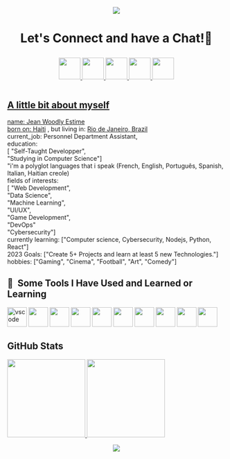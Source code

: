 <p align="center">
  <img src="https://capsule-render.vercel.app/api?text=Hey!🕹️&animation=fadeIn&type=waving&color=gradient&height=100"/>
</p>

  <h1> 
  <p align="center">Let's Connect and have a Chat!💬 </p>
  </h1>
 
  <p align="center">
  <a href="https://www.facebook.com/jeanwoodly.estime/">
 <img height="50" src="https://user-images.githubusercontent.com/100792438/195919804-2e551314-312f-4ed0-8e20-40c9262f59ac.png"/>
 </a>
 <a href="https://www.instagram.com/gringohti/">
  <img height="50" src="https://user-images.githubusercontent.com/100792438/195919936-ef986bf9-12aa-454d-af96-a8749cc8d741.png"/>
</a>
<a href="https://www.linkedin.com/in/jeanwoodlyestime/">
 <img height="50" src="https://user-images.githubusercontent.com/100792438/196501962-adb603b7-b080-4a8a-ba26-972ea12bf0b9.png"/>
 </a> 
 <a href="https://twitter.com/jeanzinho509">
 <img height="50" src="https://user-images.githubusercontent.com/100792438/195920521-934c77b3-1055-4ec4-a2f8-a78da32bbb7f.png"/>
 </a>
 <a href="https://web.whatsapp.com/send?phone=5521990623372&text&app_absent=0"/>
 <img height="50" src="https://user-images.githubusercontent.com/100792438/197191363-e9f09c3e-3646-4b49-a623-0a4423cf4ce8.png"/>
 </p>
  <p align="center">
 <img src=""https://giphy.com/gifs/the-it-crowd-chris-odowd-1C8bHHJturSx2">
  <p>
 <div> 
<h2>
A little bit about myself</h2>
name: Jean Woodly Estime <br>
born on: <a href="https://www.google.com.br/url?sa=t&rct=j&q=&esrc=s&source=web&cd=&cad=rja&uact=8&ved=2ahUKEwiJ6e-0lp_7AhXTOrkGHcVRA8gQFnoECA8QAQ&url=https%3A%2F%2Fpt.wikipedia.org%2Fwiki%2FHaiti&usg=AOvVaw0sNH-_zuycsO54olPQXPE5">Haiti</a> , 
but living in: <a href="https://www.google.com.br/url?sa=t&rct=j&q=&esrc=s&source=web&cd=&cad=rja&uact=8&ved=2ahUKEwjL9sjnlp_7AhU3CLkGHThuAYgQFnoECBwQAQ&url=https%3A%2F%2Fpt.wikipedia.org%2Fwiki%2FRio_de_Janeiro&usg=AOvVaw01FORFgJ8Irio7rPXo8uoD">Rio de Janeiro, Brazil</a> <br>
current_job: Personnel Department Assistant, <br>
education: <br>
[
"Self-Taught Developper",<br>
"Studying in Computer Science"]<br>
 "i'm a polyglot languages that i speak (French, English, Português, Spanish, Italian, Haitian creole) <br>
fields of interests: <br>
  [
    "Web Development",<br>
    "Data Science",<br>
    "Machine Learning",<br>
    "UI/UX",<br>
    "Game Development",<br>
    "DevOps" <br>
   "Cybersecurity"]<br>
  currently learning: ["Computer science, Cybersecurity, Nodejs, Python, React"] <br>
  2023 Goals: ["Create 5+ Projects and learn at least 5 new Technologies."] <br>
  hobbies: ["Gaming", "Cinema", "Football", "Art", "Comedy"] <br>
  
  <h2> 🚀 &nbsp;Some Tools I Have Used and Learned or Learning</h2>
<img src="https://cdn.jsdelivr.net/gh/devicons/devicon/icons/vscode/vscode-original.svg" alt="vscode" width="45" height="45"/>
<img src="https://user-images.githubusercontent.com/100792438/196493544-84ba1a70-1d6e-4e86-b515-c8e6e9c94ef0.png" width"45"  height="45"/>
<img src="https://user-images.githubusercontent.com/100792438/196495118-85db89ef-13b8-4a82-8704-17028e70e87b.png" width="45" height="45"/>
<img src="https://user-images.githubusercontent.com/100792438/196496296-83ace559-0c24-4a71-8ae1-855cd01dd4bf.png" width="45" height="45"/>
<img src="https://user-images.githubusercontent.com/100792438/196496892-19df54e2-12d8-485d-8993-cf3dd01472f4.png" width="45" height="45"/>
<img src="https://user-images.githubusercontent.com/100792438/196501047-1d1ebcaf-2fb8-421b-95cf-bf90532872ba.png" width="45" height="45"/>
<img src="https://user-images.githubusercontent.com/100792438/196501541-726849aa-78e7-4a9a-ad42-bd8004511c41.png" width="45" height="45"/>
<img src="https://user-images.githubusercontent.com/100792438/197229591-cb82de12-373c-4405-a01f-0a3d5cb5d1a5.png" width="45" height="45"/>
<img src="https://user-images.githubusercontent.com/100792438/197229770-6bf447a1-698d-4e2e-b411-74e3cdfed4be.png" width="45" height="45"/>
<img src="https://user-images.githubusercontent.com/100792438/197230368-da99e0f1-f285-49ce-8d81-eb4248271978.png" width="45" height="45"/>
   </div>

   <h2> GitHub Stats </h2>
    
<div align="left">
  <a href="https://github.com/jeanzinho509">
  <img height="180em" src="https://github-readme-stats.vercel.app/api?username=jeanzinho509&hide_title=true&show_icons=true&theme=dracula&include_all_commits=true&count_private=true&icon_color=0077b6&title_color=ffff&text_color=6DE03F"/>
  
  <img height="180em" src="https://github-readme-stats.vercel.app/api/top-langs/?username=jeanzinho509&hide_title=true&layout=compact&theme=dracula&include_all_commits=true&count_private=true"/>
</div>


<footer>
  <p align="center">
  <img src="https://capsule-render.vercel.app/api?section=footer&animation=fadeOut&type=waving&color=gradient&height=100"/>
  </p>
    </footer>
